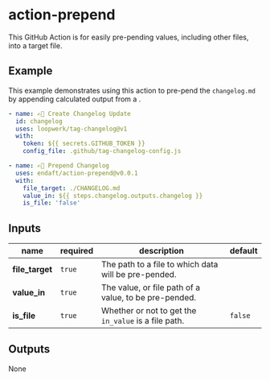 # action-prepend

This GitHub Action is for easily pre-pending values, including other files, into a target file.

## Example

This example demonstrates using this action to pre-pend the `changelog.md` by appending calculated output from a .

```yaml
- name: ✍🏼 Create Changelog Update
  id: changelog
  uses: loopwerk/tag-changelog@v1
  with:
    token: ${{ secrets.GITHUB_TOKEN }}
    config_file: .github/tag-changelog-config.js

- name: ✍🏼 Prepend Changelog
  uses: endaft/action-prepend@v0.0.1
  with:
    file_target: ./CHANGELOG.md
    value_in: ${{ steps.changelog.outputs.changelog }}
    is_file: 'false'
```

## Inputs

| name            | required | description                                           | default |
| --------------- | -------- | ----------------------------------------------------- | ------- |
| **file_target** | `true`   | The path to a file to which data will be pre-pended.  |         |
| **value_in**    | `true`   | The value, or file path of a value, to be pre-pended. |         |
| **is_file**     | `true`   | Whether or not to get the `in_value` is a file path.  | `false` |

## Outputs

None
